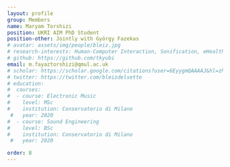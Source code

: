 ```yaml
---
layout: profile
group: Members
name: Maryam Torshizi
position: UKRI AIM PhD Student
position-other: Jointly with György Fazekas
# avatar: assets/img/people/bleiz.jpg
# research-interests: Human-Computer Interaction, Sonification, eHealth/mHealth, AI-music for Healthcare
# github: https://github.com/tkyubi
email: m.fayaztorshizi@qmul.ac.uk
# scholar: https://scholar.google.com/citations?user=6EyygmQAAAAJ&hl=zh-CN
# twitter: https://twitter.com/bleizdelsette
# education:
#  courses:
#  - course: Electronic Music
#    level: MSc
#    institution: Conservatorio di Milano
 #   year: 2020
#  - course: Sound Engineering
#    level: BSc
#    institution: Conservatorio di Milano
 #   year: 2020

order: 8
---
```

